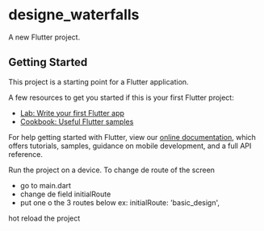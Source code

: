 # designe_waterfalls

A new Flutter project.

## Getting Started

This project is a starting point for a Flutter application.

A few resources to get you started if this is your first Flutter project:

- [Lab: Write your first Flutter app](https://flutter.dev/docs/get-started/codelab)
- [Cookbook: Useful Flutter samples](https://flutter.dev/docs/cookbook)

For help getting started with Flutter, view our
[online documentation](https://flutter.dev/docs), which offers tutorials,
samples, guidance on mobile development, and a full API reference.

Run the project on a device. 
To change de route of the screen 
  - go to main.dart
  - change de field initialRoute
  - put one o the 3 routes below
  ex: 
  initialRoute: 'basic_design',
  
  hot reload the project
